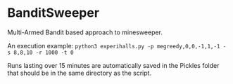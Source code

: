 # BanditSweeper
Multi-Armed Bandit based approach to minesweeper.

An execution example: 
```python3 experihalls.py -p megreedy,0,0,-1,1,-1 -s 8,8,10 -r 1000 -t 0```

Runs lasting over 15 minutes are automatically saved in the Pickles folder that should be in the same directory as the script.
